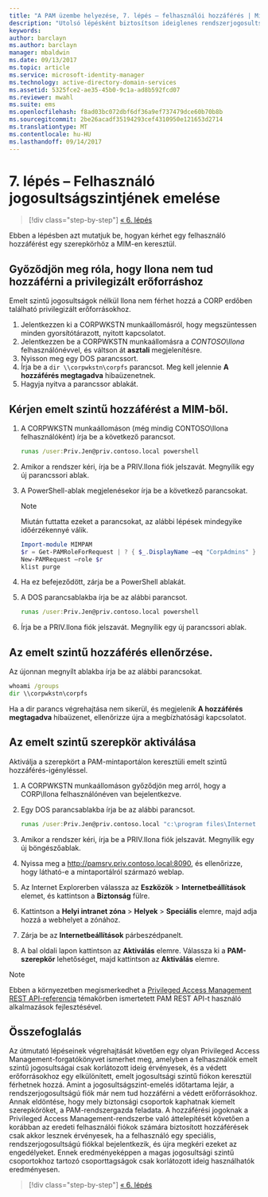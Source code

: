 ```yaml
---
title: "A PAM üzembe helyezése, 7. lépés – felhasználói hozzáférés | Microsoft Docs"
description: "Utolsó lépésként biztosítson ideiglenes rendszerjogosultságot egy felhasználónak, hogy tesztelhesse, sikeres volt-e a Privileged Access Management üzembe helyezése."
keywords: 
author: barclayn
ms.author: barclayn
manager: mbaldwin
ms.date: 09/13/2017
ms.topic: article
ms.service: microsoft-identity-manager
ms.technology: active-directory-domain-services
ms.assetid: 5325fce2-ae35-45b0-9c1a-ad8b592fcd07
ms.reviewer: mwahl
ms.suite: ems
ms.openlocfilehash: f8ad03bc072dbf6df36a9ef737479dce60b70b8b
ms.sourcegitcommit: 2be26acadf35194293cef4310950e121653d2714
ms.translationtype: MT
ms.contentlocale: hu-HU
ms.lasthandoff: 09/14/2017
---
```

# <a name="step-7--elevate-a-users-access"></a>7. lépés – Felhasználó jogosultságszintjének emelése

>[!div class="step-by-step"]
[« 6. lépés](step-6-transition-group-to-pam.md)


Ebben a lépésben azt mutatjuk be, hogyan kérhet egy felhasználó hozzáférést egy szerepkörhöz a MIM-en keresztül.

## <a name="verify-that-jen-cannot-access-the-privileged-resource"></a>Győződjön meg róla, hogy Ilona nem tud hozzáférni a privilegizált erőforráshoz

Emelt szintű jogosultságok nélkül Ilona nem férhet hozzá a CORP erdőben található privilegizált erőforrásokhoz.

1. Jelentkezzen ki a CORPWKSTN munkaállomásról, hogy megszüntessen minden gyorsítótárazott, nyitott kapcsolatot.
2. Jelentkezzen be a CORPWKSTN munkaállomásra a *CONTOSO\Ilona* felhasználónévvel, és váltson át **asztali** megjelenítésre.
3. Nyisson meg egy DOS parancssort.
4. Írja be a `dir \\corpwkstn\corpfs` parancsot. Meg kell jelennie **A hozzáférés megtagadva** hibaüzenetnek.
5. Hagyja nyitva a parancssor ablakát.

## <a name="request-privileged-access-from-mim"></a>Kérjen emelt szintű hozzáférést a MIM-ből.

1. A CORPWKSTN munkaállomáson (még mindig CONTOSO\Ilona felhasználóként) írja be a következő parancsot.

    ```cmd
    runas /user:Priv.Jen@priv.contoso.local powershell
    ```

2. Amikor a rendszer kéri, írja be a PRIV.Ilona fiók jelszavát. Megnyílik egy új parancssori ablak.
3. A PowerShell-ablak megjelenésekor írja be a következő parancsokat.

    > [!NOTE]
    > Miután futtatta ezeket a parancsokat, az alábbi lépések mindegyike időérzékennyé válik.

    ```PowerShell
    Import-module MIMPAM
    $r = Get-PAMRoleForRequest | ? { $_.DisplayName –eq "CorpAdmins" }
    New-PAMRequest –role $r
    klist purge
    ```

4. Ha ez befejeződött, zárja be a PowerShell ablakát.
5. A DOS parancsablakba írja be az alábbi parancsot.

    ```cmd
    runas /user:Priv.Jen@priv.contoso.local powershell
    ```

6. Írja be a PRIV.Ilona fiók jelszavát. Megnyílik egy új parancssori ablak.

## <a name="validate-the-elevated-access"></a>Az emelt szintű hozzáférés ellenőrzése.
Az újonnan megnyílt ablakba írja be az alábbi parancsokat.

```cmd
whoami /groups
dir \\corpwkstn\corpfs
```

Ha a dir parancs végrehajtása nem sikerül, és megjelenik **A hozzáférés megtagadva** hibaüzenet, ellenőrizze újra a megbízhatósági kapcsolatot.

## <a name="activate-the-privileged-role"></a>Az emelt szintű szerepkör aktiválása

Aktiválja a szerepkört a PAM-mintaportálon keresztüli emelt szintű hozzáférés-igényléssel.

1. A CORPWKSTN munkaállomáson győződjön meg arról, hogy a CORP\Ilona felhasználónéven van bejelentkezve.
2. Egy DOS parancsablakba írja be az alábbi parancsot.

    ```cmd
    runas /user:Priv.Jen@priv.contoso.local "c:\program files\Internet Explorer\iexplore.exe"
    ```

3. Amikor a rendszer kéri, írja be a PRIV.Ilona fiók jelszavát. Megnyílik egy új böngészőablak.
4. Nyissa meg a http://pamsrv.priv.contoso.local:8090, és ellenőrizze, hogy látható-e a mintaportálról származó weblap.
5. Az Internet Explorerben válassza az **Eszközök** > **Internetbeállítások** elemet, és kattintson a **Biztonság** fülre.
6. Kattintson a **Helyi intranet zóna** > **Helyek** > **Speciális** elemre, majd adja hozzá a webhelyet a zónához.
7. Zárja be az **Internetbeállítások** párbeszédpanelt.
8. A bal oldali lapon kattintson az **Aktiválás** elemre. Válassza ki a **PAM-szerepkör** lehetőséget, majd kattintson az **Aktiválás** elemre.

> [!Note]
> Ebben a környezetben megismerkedhet a [Privileged Access Management REST API-referencia](/microsoft-identity-manager/reference/privileged-access-management-rest-api-reference) témakörben ismertetett PAM REST API-t használó alkalmazások fejlesztésével.

## <a name="summary"></a>Összefoglalás

Az útmutató lépéseinek végrehajtását követően egy olyan Privileged Access Management-forgatókönyvet ismerhet meg, amelyben a felhasználók emelt szintű jogosultságai csak korlátozott ideig érvényesek, és a védett erőforrásokhoz egy elkülönített, emelt jogosultsági szintű fiókon keresztül férhetnek hozzá. Amint a jogosultságszint-emelés időtartama lejár, a rendszerjogosultságú fiók már nem tud hozzáférni a védett erőforrásokhoz. Annak eldöntése, hogy mely biztonsági csoportok kaphatnak kiemelt szerepköröket, a PAM-rendszergazda feladata. A hozzáférési jogoknak a Privileged Access Management-rendszerbe való áttelepítését követően a korábban az eredeti felhasználói fiókok számára biztosított hozzáférések csak akkor lesznek érvényesek, ha a felhasználó egy speciális, rendszerjogosultságú fiókkal bejelentkezik, és újra megkéri ezeket az engedélyeket. Ennek eredményeképpen a magas jogosultsági szintű csoportokhoz tartozó csoporttagságok csak korlátozott ideig használhatók eredményesen.

>[!div class="step-by-step"]
[« 6. lépés](step-6-transition-group-to-pam.md)
